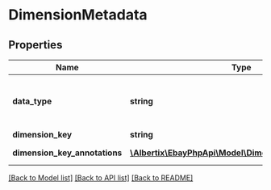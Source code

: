 # DimensionMetadata

## Properties
Name | Type | Description | Notes
------------ | ------------- | ------------- | -------------
**data_type** | **string** | The data type of the dimension value used to create the report. For implementation help, refer to &lt;a href&#x3D;&#39;https://developer.ebay.com/devzone/rest/api-ref/marketing/types/DataTypeEnum.html&#39;&gt;eBay API documentation&lt;/a&gt; | [optional] 
**dimension_key** | **string** | The name of the dimension used to create the report. | [optional] 
**dimension_key_annotations** | [**\Albertix\EbayPhpApi\Model\DimensionKeyAnnotation[]**](DimensionKeyAnnotation.md) | An list of annotation keys associated with the specified dimension of the report. | [optional] 

[[Back to Model list]](../README.md#documentation-for-models) [[Back to API list]](../README.md#documentation-for-api-endpoints) [[Back to README]](../README.md)


